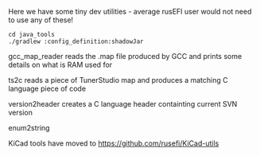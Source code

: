 Here we have some tiny dev utilities - average rusEFI user would not need to use any of these!


```
cd java_tools
./gradlew :config_definition:shadowJar
```

gcc_map_reader reads the .map file produced by GCC and prints some details on what is RAM used for

ts2c reads a piece of TunerStudio map and produces a matching C language piece of code

version2header creates a C language header containting current SVN version

enum2string

KiCad tools have moved to https://github.com/rusefi/KiCad-utils